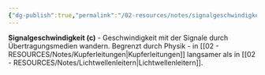```yaml
---
{"dg-publish":true,"permalink":"/02-resources/notes/signalgeschwindigkeit/","tags":["netzwerk/physik","übertragung/geschwindigkeit"],"noteIcon":"","updated":"2025-09-05T10:12:31.886+02:00"}
---
```



**Signalgeschwindigkeit (c)** - Geschwindigkeit mit der Signale durch Übertragungsmedien wandern.
Begrenzt durch Physik - in [[02 - RESOURCES/Notes/Kupferleitungen\|Kupferleitungen]] langsamer als in [[02 - RESOURCES/Notes/Lichtwellenleitern\|Lichtwellenleitern]].